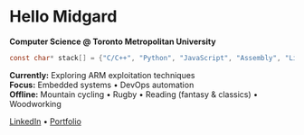 # Hello Midgard
**Computer Science @ Toronto Metropolitan University**

```c
const char* stack[] = {"C/C++", "Python", "JavaScript", "Assembly", "Linux"};
```

**Currently:** Exploring ARM exploitation techniques  
**Focus:** Embedded systems • DevOps automation  
**Offline:** Mountain cycling • Rugby • Reading (fantasy & classics) • Woodworking

[LinkedIn](https://www.linkedin.com/in/bhavdeeparora/) • [Portfolio](https://bhavdeep.dev/)
